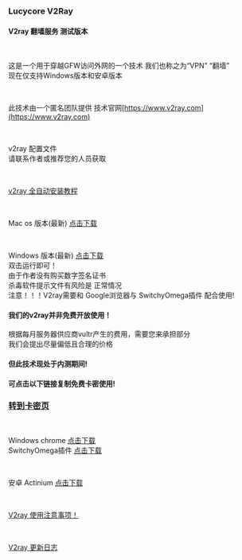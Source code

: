 ### Lucycore V2Ray

#### V2ray 翻墙服务 测试版本

<br>

这是一个用于穿越GFW访问外网的一个技术
我们也称之为“VPN” “翻墙”
<br>
现在仅支持Windows版本和安卓版本

<br>

此技术由一个匿名团队提供
技术官网[https://www.v2ray.com](https://www.v2ray.com)

<br>

v2ray 配置文件
<br>
请联系作者或推荐您的人员获取

<br>

[v2ray 全自动安装教程](Course_2.md)

<br>

Mac os 版本(最新) [点击下载](http://60.205.221.103/v2ray/v2rayMacx.zip)

<br>

Windows 版本(最新) [点击下载](http://60.205.221.103/v2ray/v2ray.exe)
<br>
双击运行即可！
<br>
由于作者没有购买数字签名证书
<br>
杀毒软件提示文件有风险是 正常情况
<br>
注意！！！V2ray需要和 Google浏览器与 SwitchyOmega插件 配合使用!

#### 我们的v2ray并非免费开放使用！

根据每月服务器供应商vultr产生的费用，需要您来承担部分
<br>
我们会提出尽量偏低且合理的价格

#### 但此技术现处于内测期间!
#### 可点击以下链接复制免费卡密使用!
### [转到卡密页](show_key.md)

<br>

Windows chrome [点击下载](http://60.205.221.103/v2ray/ChromeStandalone_66.0.3359.139_Setup.exe)
<br>
SwitchyOmega插件 [点击下载](http://60.205.221.103/v2ray/SwitchyOmega_Chromium.crx)

<br>

安卓 Actinium [点击下载](http://60.205.221.103/v2ray/Actinium.apk)

<br>

[V2ray 使用注意事项！](Prompt.md)

<br>

[V2ray 更新日志](UpdateLog.md)
